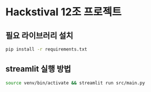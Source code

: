 # Hackstival 12조 프로젝트

## 필요 라이브러리 설치
```bash
pip install -r requirements.txt
```

## streamlit 실행 방법
```bash
source venv/bin/activate && streamlit run src/main.py
```